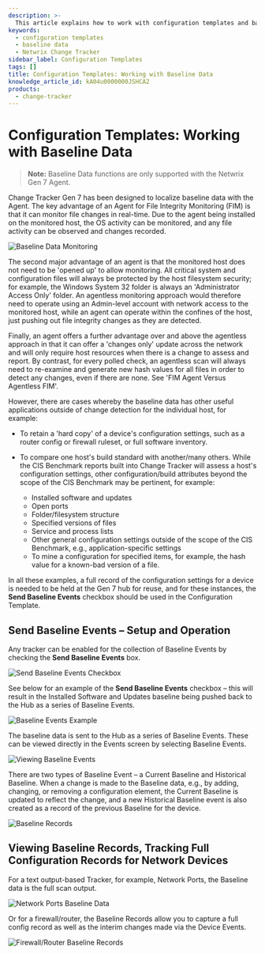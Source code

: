 ```yaml
---
description: >-
  This article explains how to work with configuration templates and baseline data in Netwrix Change Tracker Gen 7, including setup and operation of baseline events.
keywords:
  - configuration templates
  - baseline data
  - Netwrix Change Tracker
sidebar_label: Configuration Templates
tags: []
title: Configuration Templates: Working with Baseline Data
knowledge_article_id: kA04u0000000JSHCA2
products:
  - change-tracker
---
```


# Configuration Templates: Working with Baseline Data

> **Note:** Baseline Data functions are only supported with the Netwrix Gen 7 Agent.

Change Tracker Gen 7 has been designed to localize baseline data with the Agent. The key advantage of an Agent for File Integrity Monitoring (FIM) is that it can monitor file changes in real-time. Due to the agent being installed on the monitored host, the OS activity can be monitored, and any file activity can be observed and changes recorded.

![Baseline Data Monitoring](https://nwxcorp--c.na147.content.force.com/sfc/dist/version/download/?oid=00D7000000091pB&ids=0684u00000LdJxF&d=%2Fa%2F4u000000LzPn%2FYpZEAYyR2XxhBi3NkSkve2dEzkExF0iT7cnpwTNiHp0&asPdf=false)

The second major advantage of an agent is that the monitored host does not need to be 'opened up' to allow monitoring. All critical system and configuration files will always be protected by the host filesystem security; for example, the Windows System 32 folder is always an 'Administrator Access Only' folder. An agentless monitoring approach would therefore need to operate using an Admin-level account with network access to the monitored host, while an agent can operate within the confines of the host, just pushing out file integrity changes as they are detected. 

Finally, an agent offers a further advantage over and above the agentless approach in that it can offer a 'changes only' update across the network and will only require host resources when there is a change to assess and report. By contrast, for every polled check, an agentless scan will always need to re-examine and generate new hash values for all files in order to detect any changes, even if there are none. See 'FIM Agent Versus Agentless FIM'.

However, there are cases whereby the baseline data has other useful applications outside of change detection for the individual host, for example:

- To retain a 'hard copy' of a device's configuration settings, such as a router config or firewall ruleset, or full software inventory.
- To compare one host's build standard with another/many others. While the CIS Benchmark reports built into Change Tracker will assess a host's configuration settings, other configuration/build attributes beyond the scope of the CIS Benchmark may be pertinent, for example:

  - Installed software and updates
  - Open ports
  - Folder/filesystem structure
  - Specified versions of files
  - Service and process lists
  - Other general configuration settings outside of the scope of the CIS Benchmark, e.g., application-specific settings
  - To mine a configuration for specified items, for example, the hash value for a known-bad version of a file.

In all these examples, a full record of the configuration settings for a device is needed to be held at the Gen 7 hub for reuse, and for these instances, the **Send Baseline Events** checkbox should be used in the Configuration Template.

## Send Baseline Events – Setup and Operation

Any tracker can be enabled for the collection of Baseline Events by checking the **Send Baseline Events** box.

![Send Baseline Events Checkbox](https://nwxcorp--c.na147.content.force.com/sfc/dist/version/download/?oid=00D7000000091pB&ids=0684u00000LdK6Z&d=%2Fa%2F4u000000LzTp%2FUDXXBLgEgGK7leOaYq6Ysnk1LpXg_8WMa8.zD1i100k&asPdf=false)

See below for an example of the **Send Baseline Events** checkbox – this will result in the Installed Software and Updates baseline being pushed back to the Hub as a series of Baseline Events.

![Baseline Events Example](https://nwxcorp--c.na147.content.force.com/sfc/dist/version/download/?oid=00D7000000091pB&ids=0684u00000LdJqH&d=%2Fa%2F4u000000Lzay%2FsluyHSt46WOvR8KjCOy.tuDtLjUAgyGUw9q9962DTU0&asPdf=false)

The baseline data is sent to the Hub as a series of Baseline Events. These can be viewed directly in the Events screen by selecting Baseline Events.

![Viewing Baseline Events](https://nwxcorp--c.na147.content.force.com/sfc/dist/version/download/?oid=00D7000000091pB&ids=0684u00000LdK8P&d=%2Fa%2F4u000000Lzb3%2FpRO69h3OJXhj6FnAiAt8hsDEckU8dXPsflKDOnju4_U&asPdf=false)

There are two types of Baseline Event – a Current Baseline and Historical Baseline. When a change is made to the Baseline data, e.g., by adding, changing, or removing a configuration element, the Current Baseline is updated to reflect the change, and a new Historical Baseline event is also created as a record of the previous Baseline for the device.

![Baseline Records](https://nwxcorp--c.na147.content.force.com/sfc/dist/version/download/?oid=00D7000000091pB&ids=0684u00000LdK8U&d=%2Fa%2F4u000000Lzb8%2FIE9LZFmFYvahyINIRBWnh4UAwSUkN5QbmtjZK.y7xts&asPdf=false)

## Viewing Baseline Records, Tracking Full Configuration Records for Network Devices

For a text output-based Tracker, for example, Network Ports, the Baseline data is the full scan output.

![Network Ports Baseline Data](https://nwxcorp--c.na147.content.force.com/sfc/dist/version/download/?oid=00D7000000091pB&ids=0684u00000LdJuQ&d=%2Fa%2F4u000000LzPX%2FDWUhELT_eeaJWTWhG9LTIJbhlVy3ASlPLkaOjZEyx0c&asPdf=false)

Or for a firewall/router, the Baseline Records allow you to capture a full config record as well as the interim changes made via the Device Events.

![Firewall/Router Baseline Records](https://nwxcorp--c.na147.content.force.com/sfc/dist/version/download/?oid=00D7000000091pB&ids=0684u00000LdK3B&d=%2Fa%2F4u000000LzU3%2FfJnZuJPDNbYFNYc302HA7qfRhTZ.sQzLqsaYexhhwuc&asPdf=false)